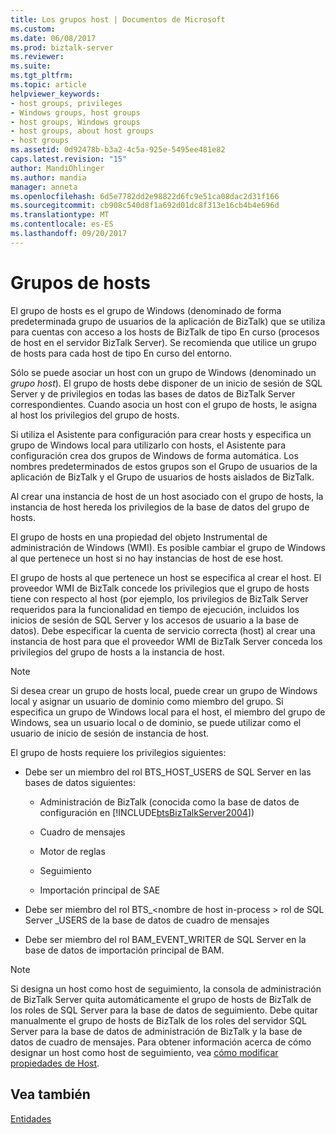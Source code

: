 ```yaml
---
title: Los grupos host | Documentos de Microsoft
ms.custom: 
ms.date: 06/08/2017
ms.prod: biztalk-server
ms.reviewer: 
ms.suite: 
ms.tgt_pltfrm: 
ms.topic: article
helpviewer_keywords:
- host groups, privileges
- Windows groups, host groups
- host groups, Windows groups
- host groups, about host groups
- host groups
ms.assetid: 0d92478b-b3a2-4c5a-925e-5495ee481e82
caps.latest.revision: "15"
author: MandiOhlinger
ms.author: mandia
manager: anneta
ms.openlocfilehash: 6d5e7782dd2e98822d6fc9e51ca08dac2d31f166
ms.sourcegitcommit: cb908c540d8f1a692d01dc8f313e16cb4b4e696d
ms.translationtype: MT
ms.contentlocale: es-ES
ms.lasthandoff: 09/20/2017
---
```

# <a name="host-groups"></a>Grupos de hosts
El grupo de hosts es el grupo de Windows (denominado de forma predeterminada grupo de usuarios de la aplicación de BizTalk) que se utiliza para cuentas con acceso a los hosts de BizTalk de tipo En curso (procesos de host en el servidor BizTalk Server). Se recomienda que utilice un grupo de hosts para cada host de tipo En curso del entorno.  
  
 Sólo se puede asociar un host con un grupo de Windows (denominado un *grupo host*). El grupo de hosts debe disponer de un inicio de sesión de SQL Server y de privilegios en todas las bases de datos de BizTalk Server correspondientes. Cuando asocia un host con el grupo de hosts, le asigna al host los privilegios del grupo de hosts.  
  
 Si utiliza el Asistente para configuración para crear hosts y especifica un grupo de Windows local para utilizarlo con hosts, el Asistente para configuración crea dos grupos de Windows de forma automática. Los nombres predeterminados de estos grupos son el Grupo de usuarios de la aplicación de BizTalk y el Grupo de usuarios de hosts aislados de BizTalk.  
  
 Al crear una instancia de host de un host asociado con el grupo de hosts, la instancia de host hereda los privilegios de la base de datos del grupo de hosts.  
  
 El grupo de hosts en una propiedad del objeto Instrumental de administración de Windows (WMI). Es posible cambiar el grupo de Windows al que pertenece un host si no hay instancias de host de ese host.  
  
 El grupo de hosts al que pertenece un host se especifica al crear el host. El proveedor WMI de BizTalk concede los privilegios que el grupo de hosts tiene con respecto al host (por ejemplo, los privilegios de BizTalk Server requeridos para la funcionalidad en tiempo de ejecución, incluidos los inicios de sesión de SQL Server y los accesos de usuario a la base de datos). Debe especificar la cuenta de servicio correcta (host) al crear una instancia de host para que el proveedor WMI de BizTalk Server conceda los privilegios del grupo de hosts a la instancia de host.  
  
> [!NOTE]
>  Si desea crear un grupo de hosts local, puede crear un grupo de Windows local y asignar un usuario de dominio como miembro del grupo. Si especifica un grupo de Windows local para el host, el miembro del grupo de Windows, sea un usuario local o de dominio, se puede utilizar como el usuario de inicio de sesión de instancia de host.  
  
 El grupo de hosts requiere los privilegios siguientes:  
  
-   Debe ser un miembro del rol BTS_HOST_USERS de SQL Server en las bases de datos siguientes:  
  
    -   Administración de BizTalk (conocida como la base de datos de configuración en [!INCLUDE[btsBizTalkServer2004](../includes/btsbiztalkserver2004-md.md)])  
  
    -   Cuadro de mensajes  
  
    -   Motor de reglas  
  
    -   Seguimiento  
  
    -   Importación principal de SAE  
  
-   Debe ser miembro del rol BTS_\<nombre de host in-process > rol de SQL Server _USERS de la base de datos de cuadro de mensajes  
  
-   Debe ser miembro del rol BAM_EVENT_WRITER de SQL Server en la base de datos de importación principal de BAM.  
  
> [!NOTE]
>  Si designa un host como host de seguimiento, la consola de administración de BizTalk Server quita automáticamente el grupo de hosts de BizTalk de los roles de SQL Server para la base de datos de seguimiento. Debe quitar manualmente el grupo de hosts de BizTalk de los roles del servidor SQL Server para la base de datos de administración de BizTalk y la base de datos de cuadro de mensajes. Para obtener información acerca de cómo designar un host como host de seguimiento, vea [cómo modificar propiedades de Host](../core/how-to-modify-host-properties.md).  
  
## <a name="see-also"></a>Vea también  
 [Entidades](../core/entities.md)